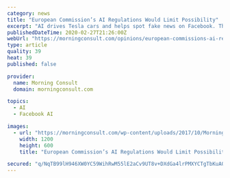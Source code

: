 ```yaml
---
category: news
title: "European Commission’s AI Regulations Would Limit Possibility"
excerpt: "AI drives Tesla cars and helps spot fake news on Facebook. The potential of AI is enormous ... The regulations impose new obligations on companies that gather and use large amounts of data. Research at the Illinois Institute of Technology and the National Bureau of Economic Research found that GDPR has led to a more than 25 percent reduction ..."
publishedDateTime: 2020-02-27T21:26:00Z
webUrl: "https://morningconsult.com/opinions/european-commissions-ai-regulations-would-limit-possibility/"
type: article
quality: 39
heat: 39
published: false

provider:
  name: Morning Consult
  domain: morningconsult.com

topics:
  - AI
  - Facebook AI

images:
  - url: "https://morningconsult.com/wp-content/uploads/2017/10/MorningConsult-fb-twitter-meta.png"
    width: 1200
    height: 600
    title: "European Commission’s AI Regulations Would Limit Possibility"

secured: "q/NqTB99lH946XW0YC59WihRwM55lE2aCv9UT8v+DXdGa4lrPMXYCTgTbKuA0GuWhmNCk8+o40tkD3lYk0ACxmB/0T5cglyIgkxc57WgyosZEpeIjC5r8/5S6Dgpdl5e7W9c3zEOHC2ZmhkGBL6UrAM4NIqwChcVObPDmWD6rrvSKrY8TcI5eXfTUrdbDEo++gDOO0o/vtQg7YbduLMaCwYBc9/3b+Rq2c50jLJPsZVkIaBxuwsMSYlmFmdkJpLQczKEPYrm+6sA1/brwZ/sCnBmY3jVXETW1aX+Cey6k8EuiKBWJyyO4uabRvzjobuM;g8rQjiOrHr71ryP7xG11Lw=="
---
```


